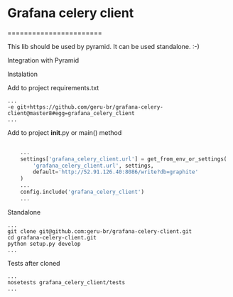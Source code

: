 # Grafana celery client
=======================

This lib should be used by pyramid. It can be used standalone. :-)

Integration with Pyramid

Instalation

Add to project requirements.txt

```shell
...
-e git+https://github.com/geru-br/grafana-celery-client@master8#egg=grafana_celery_client
...

```

Add to project __init__.py or main() method

```python
	
	...
    settings['grafana_celery_client.url'] = get_from_env_or_settings(
        'grafana_celery_client.url', settings,
        default='http://52.91.126.40:8086/write?db=graphite'
    )
    ...
    config.include('grafana_celery_client')
    ...

```

Standalone


```shell
...
git clone git@github.com:geru-br/grafana-celery-client.git
cd grafana-celery-client.git
python setup.py develop
...

```


Tests after cloned


```shell
...
nosetests grafana_celery_client/tests
...

```

